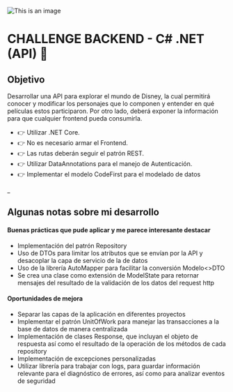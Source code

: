 
![This is an image](https://www.alkemy.org/static/media/alkemyLogo.2daef856.svg)
# CHALLENGE BACKEND - C# .NET (API) 🚀

## Objetivo
Desarrollar una API para explorar el mundo de Disney, la cual permitirá conocer y modificar los personajes que lo componen y entender en qué películas estos participaron. Por otro lado, deberá exponer la información para que cualquier frontend pueda consumirla.

- 👉 Utilizar .NET Core.
- 👉 No es necesario armar el Frontend.
- 👉 Las rutas deberán seguir el patrón REST.
- 👉 Utilizar DataAnnotations para el manejo de Autenticación.
- 👉 Implementar el modelo CodeFirst para el modelado de datos

_
## Algunas notas sobre mi desarrollo
#### Buenas prácticas que pude aplicar y me parece interesante destacar
* Implementación del patrón Repository
* Uso de DTOs para limitar los atributos que se envían por la API y desacoplar la capa de servicio de la de datos
* Uso de la librería AutoMapper para facilitar la conversión Modelo<>DTO
* Se crea una clase como extensión de ModelState para retornar mensajes del resultado de la validación de los datos del request http

#### Oportunidades de mejora
* Separar las capas de la aplicación en diferentes proyectos
* Implementar el patrón UnitOfWork para manejar las transacciones a la base de datos de manera centralizada
* Implementación de clases Response, que incluyan el objeto de respuesta así como el resultado de la operación de los métodos de cada repository
* Implementación de excepciones personalizadas
* Utilizar librería para trabajar con logs, para guardar información relevante para el diagnóstico de errores, así como para analizar eventos de seguridad
